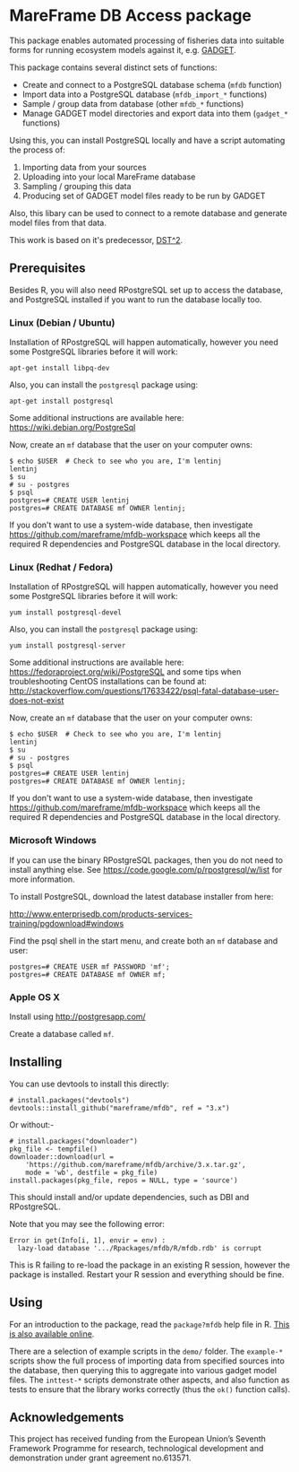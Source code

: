 MareFrame DB Access package
===========================

This package enables automated processing of fisheries data into suitable forms
for running ecosystem models against it, e.g. [GADGET](http://www.hafro.is/gadget/).

This package contains several distinct sets of functions:

* Create and connect to a PostgreSQL database schema (``mfdb`` function)
* Import data into a PostgreSQL database (``mfdb_import_*`` functions)
* Sample / group data from database (other ``mfdb_*`` functions)
* Manage GADGET model directories and export data into them (``gadget_*`` functions)

Using this, you can install PostgreSQL locally and have a script automating the
process of:

1. Importing data from your sources
2. Uploading into your local MareFrame database
3. Sampling / grouping this data
4. Producing set of GADGET model files ready to be run by GADGET

Also, this libary can be used to connect to a remote database and generate
model files from that data.

This work is based on it's predecessor, [DST^2](http://www.hafro.is/dst2/).

Prerequisites
-------------

Besides R, you will also need RPostgreSQL set up to access the database, and
PostgreSQL installed if you want to run the database locally too.

### Linux (Debian / Ubuntu)

Installation of RPostgreSQL will happen automatically, however you need some
PostgreSQL libraries before it will work:

    apt-get install libpq-dev

Also, you can install the ``postgresql`` package using:

    apt-get install postgresql

Some additional instructions are available here: https://wiki.debian.org/PostgreSql

Now, create an ``mf`` database that the user on your computer owns:

    $ echo $USER  # Check to see who you are, I'm lentinj
    lentinj
    $ su
    # su - postgres
    $ psql
    postgres=# CREATE USER lentinj
    postgres=# CREATE DATABASE mf OWNER lentinj;

If you don't want to use a system-wide database, then investigate https://github.com/mareframe/mfdb-workspace
which keeps all the required R dependencies and PostgreSQL database in the local directory.

### Linux (Redhat / Fedora)

Installation of RPostgreSQL will happen automatically, however you need some
PostgreSQL libraries before it will work:

    yum install postgresql-devel

Also, you can install the ``postgresql`` package using:

    yum install postgresql-server

Some additional instructions are available here: https://fedoraproject.org/wiki/PostgreSQL and some tips when troubleshooting CentOS installations can be found at: http://stackoverflow.com/questions/17633422/psql-fatal-database-user-does-not-exist

Now, create an ``mf`` database that the user on your computer owns:

    $ echo $USER  # Check to see who you are, I'm lentinj
    lentinj
    $ su
    # su - postgres
    $ psql
    postgres=# CREATE USER lentinj
    postgres=# CREATE DATABASE mf OWNER lentinj;

If you don't want to use a system-wide database, then investigate https://github.com/mareframe/mfdb-workspace
which keeps all the required R dependencies and PostgreSQL database in the local directory.

### Microsoft Windows

If you can use the binary RPostgreSQL packages, then you do not need to install
anything else. See https://code.google.com/p/rpostgresql/w/list for more information.

To install PostgreSQL, download the latest database installer from here:

http://www.enterprisedb.com/products-services-training/pgdownload#windows

Find the psql shell in the start menu, and create both an ``mf`` database and user:

    postgres=# CREATE USER mf PASSWORD 'mf';
    postgres=# CREATE DATABASE mf OWNER mf;

### Apple OS X

Install using http://postgresapp.com/

Create a database called ``mf``.

Installing
----------

You can use devtools to install this directly:

    # install.packages("devtools")
    devtools::install_github("mareframe/mfdb", ref = "3.x")

Or without:-

    # install.packages("downloader")
    pkg_file <- tempfile()
    downloader::download(url =
        'https://github.com/mareframe/mfdb/archive/3.x.tar.gz',
        mode = 'wb', destfile = pkg_file)
    install.packages(pkg_file, repos = NULL, type = 'source')

This should install and/or update dependencies, such as DBI and RPostgreSQL.

Note that you may see the following error:

    Error in get(Info[i, 1], envir = env) : 
      lazy-load database '.../Rpackages/mfdb/R/mfdb.rdb' is corrupt

This is R failing to re-load the package in an existing R session, however the
package is installed. Restart your R session and everything should be fine.

Using
-----

For an introduction to the package, read the ``package?mfdb`` help file in R.
[This is also available online](http://mareframe.github.io/packages/mfdb/html/mfdb-package.html).

There are a selection of example scripts in the ``demo/`` folder. The
``example-*`` scripts show the full process of importing data from specified
sources into the database, then querying this to aggregate into various gadget
model files. The ``inttest-*`` scripts demonstrate other aspects, and also
function as tests to ensure that the library works correctly (thus the ``ok()``
function calls).

Acknowledgements
----------------

This project has received funding from the European Union’s Seventh Framework
Programme for research, technological development and demonstration under grant
agreement no.613571.
